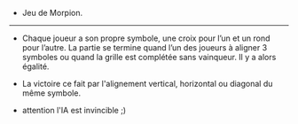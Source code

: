 * Jeu de Morpion.
  
*************************

 - Chaque joueur a son propre symbole, une croix pour l’un et un rond pour l’autre. La partie se termine quand l’un des joueurs à aligner 3 symboles ou
quand la grille est complétée sans vainqueur. Il y a alors égalité.

- La victoire ce fait par l'alignement  vertical, horizontal ou diagonal du même symbole.

- attention l'IA est invincible ;)